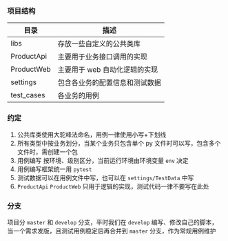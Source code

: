 ### 项目结构

| 目录       | 描述                           |
| ---------- | ------------------------------ |
| libs       | 存放一些自定义的公共类库       |
| ProductApi | 主要用于业务接口调用的实现     |
| ProductWeb | 主要用于 web 自动化逻辑的实现  |
| settings   | 包含各业务的配置信息和测试数据 |
| test_cases  | 各业务的用例                   |

### 约定
1. 公共库类使用大驼峰法命名，用例一律使用小写+下划线
2. 所有类型中按业务划分，当某个业务只包含单个 py 文件时可以写，包含多个文件时，需创建一个包
3. 用例编写 按环境、级别区分，当前运行环境由环境变量 `env` 决定
4. 用例编写框架统一用 `pytest`
5. 测试数据可以在用例文件中写，也可以在 `settings/TestData` 中写
6. `ProductApi`   `ProductWeb` 只用于逻辑的实现，测试代码一律不要写在此处


### 分支
项目分 `master` 和 `develop` 分支，平时我们在 `develop` 编写、修改自己的脚本，
当一个需求发版，且测试用例稳定后再合并到 `master` 分支，作为常规用例维护






















